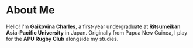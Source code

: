 # About Me

Hello! I'm **Gaikovina Charles**, a first-year undergraduate at **Ritsumeikan Asia-Pacific University** in Japan. Originally from Papua New Guinea, I play for the **APU Rugby Club** alongside my studies.
